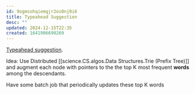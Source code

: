 ```yaml
---
id: 9ogmsohqiemgjr2os0nj0i6
title: Typeahead Suggestion
desc: ""
updated: 2024-12-15T22:35
created: 1641906690269
---
```

[Typeahead suggestion](https://docs.google.com/drawings/d/1X2E-llNZg0q9qga7JssUwsoVwiAJwWcBo-F-zWcHFg4/edit).


Idea:
Use Distributed [[science.CS.algos.Data Structures.Trie (Prefix Tree)]] and augment each node with  pointers to the the top K most frequent __words__  among the descendants.

Have some batch job that periodically updates these top K words